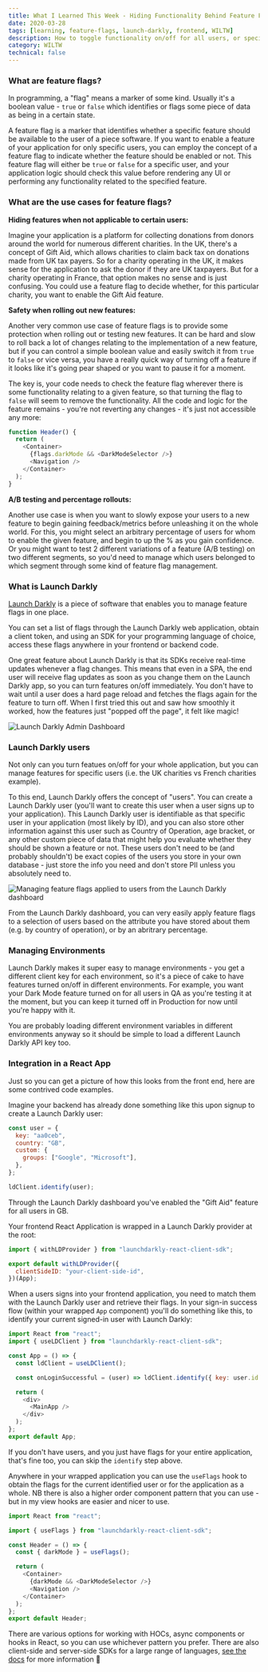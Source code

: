 ```yaml
---
title: What I Learned This Week - Hiding Functionality Behind Feature Flags with Launch Darkly
date: 2020-03-28
tags: [learning, feature-flags, launch-darkly, frontend, WILTW]
description: How to toggle functionality on/off for all users, or specific users, using Launch Darkly
category: WILTW
technical: false
---
```


### What are feature flags?

In programming, a "flag" means a marker of some kind. Usually it's a boolean value - `true` or `false` which identifies or flags some piece of data as being in a certain state.

A feature flag is a marker that identifies whether a specific feature should be available to the user of a piece software. If you want to enable a feature of your application for only specific users, you can employ the concept of a feature flag to indicate whether the feature should be enabled or not. This feature flag will either be `true` or `false` for a specific user, and your application logic should check this value before rendering any UI or performing any functionality related to the specified feature.

### What are the use cases for feature flags?

**Hiding features when not applicable to certain users:**

Imagine your application is a platform for collecting donations from donors around the world for numerous different charities. In the UK, there's a concept of Gift Aid, which allows charities to claim back tax on donations made from UK tax payers. So for a charity operating in the UK, it makes sense for the application to ask the donor if they are UK taxpayers. But for a charity operating in France, that option makes no sense and is just confusing. You could use a feature flag to decide whether, for this particular charity, you want to enable the Gift Aid feature.

**Safety when rolling out new features:**

Another very common use case of feature flags is to provide some protection when rolling out or testing new features. It can be hard and slow to roll back a lot of changes relating to the implementation of a new feature, but if you can control a simple boolean value and easily switch it from `true` to `false` or vice versa, you have a really quick way of turning off a feature if it looks like it's going pear shaped or you want to pause it for a moment.

The key is, your code needs to check the feature flag wherever there is some functionality relating to a given feature, so that turning the flag to `false` will seem to remove the functionality. All the code and logic for the feature remains - you're not reverting any changes - it's just not accessible any more:

```javascript
function Header() {
  return (
    <Container>
      {flags.darkMode && <DarkModeSelector />}
      <Navigation />
    </Container>
  );
}
```

**A/B testing and percentage rollouts:**

Another use case is when you want to slowly expose your users to a new feature to begin gaining feedback/metrics before unleashing it on the whole world. For this, you might select an arbitrary percentage of users for whom to enable the given feature, and begin to up the % as you gain confidence. Or you might want to test 2 different variations of a feature (A/B testing) on two different segments, so you'd need to manage which users belonged to which segment through some kind of feature flag management.

### What is Launch Darkly

<a href="https://launchdarkly.com/" target="_blank">Launch Darkly</a> is a piece of software that enables you to manage feature flags in one place.

You can set a list of flags through the Launch Darkly web application, obtain a client token, and using an SDK for your programming language of choice, access these flags anywhere in your frontend or backend code.

One great feature about Launch Darkly is that its SDKs receive real-time updates whenever a flag changes. This means that even in a SPA, the end user will receive flag updates as soon as you change them on the Launch Darkly app, so you can turn features on/off immediately. You don't have to wait until a user does a hard page reload and fetches the flags again for the feature to turn off. When I first tried this out and saw how smoothly it worked, how the features just "popped off the page", it felt like magic!

![Launch Darkly Admin Dashboard](./launch-darkly/ld.png)

### Launch Darkly users

Not only can you turn featues on/off for your whole application, but you can manage features for specific users (i.e. the UK charities vs French charities example).

To this end, Launch Darkly offers the concept of "users". You can create a Launch Darkly user (you'll want to create this user when a user signs up to your application). This Launch Darkly user is identifiable as that specific user in your application (most likely by ID), and you can also store other information against this user such as Country of Operation, age bracket, or any other custom piece of data that might help you evaluate whether they should be shown a feature or not. These users don't need to be (and probably shouldn't) be exact copies of the users you store in your own database - just store the info you need and don't store PII unless you absolutely need to.

![Managing feature flags applied to users from the Launch Darkly dashboard](./launch-darkly/customrules.png)

From the Launch Darkly dashboard, you can very easily apply feature flags to a selection of users based on the attribute you have stored about them (e.g. by country of operation), or by an abritrary percentage.

### Managing Environments

Launch Darkly makes it super easy to manage environments - you get a different client key for each environment, so it's a piece of cake to have features turned on/off in different environments. For example, you want your Dark Mode feature turned on for all users in QA as you're testing it at the moment, but you can keep it turned off in Production for now until you're happy with it.

You are probably loading different environment variables in different environments anyway so it should be simple to load a different Launch Darkly API key too.

### Integration in a React App

Just so you can get a picture of how this looks from the front end, here are some contrived code examples.

Imagine your backend has already done something like this upon signup to create a Launch Darkly user:

```javascript
const user = {
  key: "aa0ceb",
  country: "GB",
  custom: {
    groups: ["Google", "Microsoft"],
  },
};

ldClient.identify(user);
```

Through the Launch Darkly dashboard you've enabled the "Gift Aid" feature for all users in GB.

Your frontend React Application is wrapped in a Launch Darkly provider at the root:

```javascript
import { withLDProvider } from "launchdarkly-react-client-sdk";

export default withLDProvider({
  clientSideID: "your-client-side-id",
})(App);
```

When a users signs into your frontend application, you need to match them with the Launch Darkly user and retrieve their flags. In your sign-in success flow (within your wrapped `App` component) you'll do something like this, to identify your current signed-in user with Launch Darkly:

```javascript
import React from "react";
import { useLDClient } from "launchdarkly-react-client-sdk";

const App = () => {
  const ldClient = useLDClient();

  const onLoginSuccessful = (user) => ldClient.identify({ key: user.id });

  return (
    <div>
      <MainApp />
    </div>
  );
};
export default App;
```

If you don't have users, and you just have flags for your entire application, that's fine too, you can skip the `identify` step above.

Anywhere in your wrapped application you can use the `useFlags` hook to obtain the flags for the current identified user or for the application as a whole. NB there is also a higher order component pattern that you can use - but in my view hooks are easier and nicer to use.

```javascript
import React from "react";

import { useFlags } from "launchdarkly-react-client-sdk";

const Header = () => {
  const { darkMode } = useFlags();

  return (
    <Container>
      {darkMode && <DarkModeSelector />}
      <Navigation />
    </Container>
  );
};
export default Header;
```

There are various options for working with HOCs, async components or hooks in React, so you can use whichever pattern you prefer. There are also client-side and server-side SDKs for a large range of languages, <a href="https://docs.launchdarkly.com/home/getting-started" target="_blank">see the docs</a> for more information 🙂
